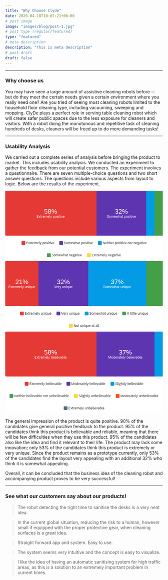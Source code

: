 ```yaml
---
title: "Why Choose Clyde"
date: 2020-04-18T10:07:21+06:00
# post image
image: "images/blog/post-1.jpg"
# post type (regular/featured)
type: "featured"
# meta description
description: "This is meta description"
# post draft
draft: false
---
```


<hr>

### Why choose us

You may have seen a large amount of assistive cleaning robots before -- but do they meet the certain needs given a certain environment where you really need one? Are you tried of seeing most cleaning robots limited to the household floor cleaning type, including vacuuming, sweeping and mopping. ClyDe plays a perfect role in serving  table cleaning robot which will create safer public spaces due to the less exposure for cleaners and visitors. With a robot doing the monotonous and repetitive task of cleaning hundreds of desks, cleaners will be freed up to do more demanding tasks!

<hr>

### Usability Analysis

We carried out a complete series of analysis before bringing the product to market. This includes usability analysis. We conducted an experiment to gather the feedback from our potential customers. The experiment involves a questionnaire. There are seven multiple-choice questions and two short answer questions. The questions include various aspects from layout to logic. Below are the results of the experiment.

![image](../media/Q3.png)
![image](../media/Q4.png)
![image](../media/Q7.png)

The general impression of the product is quite positive. 90% of the candidates give general positive feedback to the product. 95% of the candidates think this product is believable and reliable, meaning that there will be few difficulties when they use this product. 95% of the candidates also like the idea and find it relevant to their life. 
The product may lack some innovation; only 53% of the candidates think this product is extremely or very unique. Since the product remains as a prototype currently, only 53% of the candidates find the layout very appealing with an additional 32\% who think it is somewhat appealing. 

Overall, it can be concluded that the business idea of the cleaning robot and accompanying product proves to be very successful!

<hr>

### See what our customers say about our products!

>The robot detecting the right time to sanitise the desks is a very neat idea.

>In the current global situation, reducing the risk to a human, however small if equipped with the proper protective gear, when cleaning surfaces is a great idea.

>Straight forward app and system. Easy to use.

>The system seems very intuitive and the concept is easy to visualize.

>I like the idea of having an automatic sanitising system for high traffic areas, as this is a solution to an extremely important problem in current times.
